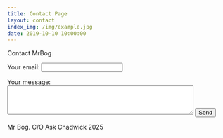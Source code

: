 ```yaml
---
title: Contact Page
layout: contact
index_img: /img/example.jpg
date: 2019-10-10 10:00:00
---
```


Contact MrBog

<!-- modify this form HTML and place wherever you want your form -->
<form
  action="https://formspree.io/f/mpwqrlqq"
  method="POST"
>
  <label>
    Your email:
    <input type="email" name="email">
  </label></p>
  <label>
    Your message:
    <textarea name="message" rows="4" cols="50"></textarea>
  </label>
  <!-- your other form fields go here -->
  <button type="submit">Send</button>
</form>

Mr Bog. 
C/O Ask Chadwick
2025